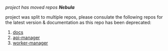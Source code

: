 *project has moved repos*
***Nebula***

project was split to multiple repos, please consulate the following repos for the latest version & documentation as this repo has been deprecated:

1. [docs](https://github.com/nebula-orchestrator/docs)
2. [api-manager](https://github.com/nebula-orchestrator/api-manager)
3. [worker-manager](https://github.com/nebula-orchestrator/worker-manager)

